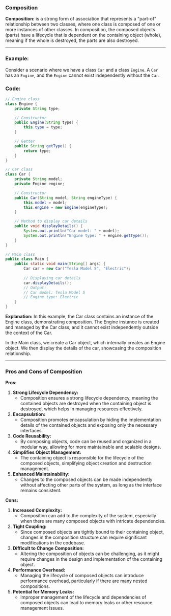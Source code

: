 ### Composition

**Composition:** is a strong form of association that represents a "part-of" relationship between two classes, where one class is composed of one or more instances of other classes. In composition, the composed objects (parts) have a lifecycle that is dependent on the containing object (whole), meaning if the whole is destroyed, the parts are also destroyed.

---

### Example:
Consider a scenario where we have a class `Car` and a class `Engine`. A `Car` has an `Engine`, and the `Engine` cannot exist independently without the `Car`.

### Code:
```java
// Engine class
class Engine {
    private String type;

    // Constructor
    public Engine(String type) {
        this.type = type;
    }

    // Getter
    public String getType() {
        return type;
    }
}

// Car class
class Car {
    private String model;
    private Engine engine;

    // Constructor
    public Car(String model, String engineType) {
        this.model = model;
        this.engine = new Engine(engineType);
    }

    // Method to display car details
    public void displayDetails() {
        System.out.println("Car model: " + model);
        System.out.println("Engine type: " + engine.getType());
    }
}

// Main class
public class Main {
    public static void main(String[] args) {
        Car car = new Car("Tesla Model S", "Electric");
        
        // Displaying car details
        car.displayDetails();
        // Output:
        // Car model: Tesla Model S
        // Engine type: Electric
    }
}
```

**Explanation:**
In this example, the Car class contains an instance of the Engine class, demonstrating composition. The Engine instance is created and managed by the Car class, and it cannot exist independently outside the context of the Car.

In the Main class, we create a Car object, which internally creates an Engine object. We then display the details of the car, showcasing the composition relationship.

---

### Pros and Cons of Composition

**Pros:**
1. **Strong Lifecycle Dependency:**
   - Composition ensures a strong lifecycle dependency, meaning the contained objects are destroyed when the containing object is destroyed, which helps in managing resources effectively.
2. **Encapsulation:**
   - Composition promotes encapsulation by hiding the implementation details of the contained objects and exposing only the necessary interfaces.
3. **Code Reusability:**
   - By composing objects, code can be reused and organized in a modular way, allowing for more maintainable and scalable designs.
4. **Simplifies Object Management:**
   - The containing object is responsible for the lifecycle of the composed objects, simplifying object creation and destruction management.
5. **Enhanced Maintainability:**
   - Changes to the composed objects can be made independently without affecting other parts of the system, as long as the interface remains consistent.

**Cons:**
1. **Increased Complexity:**
   - Composition can add to the complexity of the system, especially when there are many composed objects with intricate dependencies.
2. **Tight Coupling:**
   - Since composed objects are tightly bound to their containing object, changes in the composition structure can require significant modifications in the codebase.
3. **Difficult to Change Composition:**
   - Altering the composition of objects can be challenging, as it might require changes in the design and implementation of the containing object.
4. **Performance Overhead:**
   - Managing the lifecycle of composed objects can introduce performance overhead, particularly if there are many nested compositions.
5. **Potential for Memory Leaks:**
   - Improper management of the lifecycle and dependencies of composed objects can lead to memory leaks or other resource management issues.
